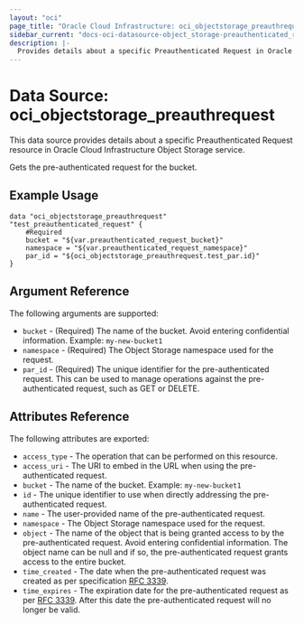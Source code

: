 ```yaml
---
layout: "oci"
page_title: "Oracle Cloud Infrastructure: oci_objectstorage_preauthrequest"
sidebar_current: "docs-oci-datasource-object_storage-preauthenticated_request"
description: |-
  Provides details about a specific Preauthenticated Request in Oracle Cloud Infrastructure Object Storage service
---
```


# Data Source: oci_objectstorage_preauthrequest
This data source provides details about a specific Preauthenticated Request resource in Oracle Cloud Infrastructure Object Storage service.

Gets the pre-authenticated request for the bucket.

## Example Usage

```hcl
data "oci_objectstorage_preauthrequest" "test_preauthenticated_request" {
	#Required
	bucket = "${var.preauthenticated_request_bucket}"
	namespace = "${var.preauthenticated_request_namespace}"
	par_id = "${oci_objectstorage_preauthrequest.test_par.id}"
}
```

## Argument Reference

The following arguments are supported:

* `bucket` - (Required) The name of the bucket. Avoid entering confidential information. Example: `my-new-bucket1` 
* `namespace` - (Required) The Object Storage namespace used for the request.
* `par_id` - (Required) The unique identifier for the pre-authenticated request. This can be used to manage operations against the pre-authenticated request, such as GET or DELETE. 


## Attributes Reference

The following attributes are exported:

* `access_type` - The operation that can be performed on this resource.
* `access_uri` - The URI to embed in the URL when using the pre-authenticated request.
* `bucket` - The name of the bucket.  Example: `my-new-bucket1` 
* `id` - The unique identifier to use when directly addressing the pre-authenticated request.
* `name` - The user-provided name of the pre-authenticated request.
* `namespace` - The Object Storage namespace used for the request.
* `object` - The name of the object that is being granted access to by the pre-authenticated request. Avoid entering confidential information. The object name can be null and if so, the pre-authenticated request grants access to the entire bucket. 
* `time_created` - The date when the pre-authenticated request was created as per specification [RFC 3339](https://tools.ietf.org/rfc/rfc3339). 
* `time_expires` - The expiration date for the pre-authenticated request as per [RFC 3339](https://tools.ietf.org/rfc/rfc3339). After this date the pre-authenticated request will no longer be valid. 

